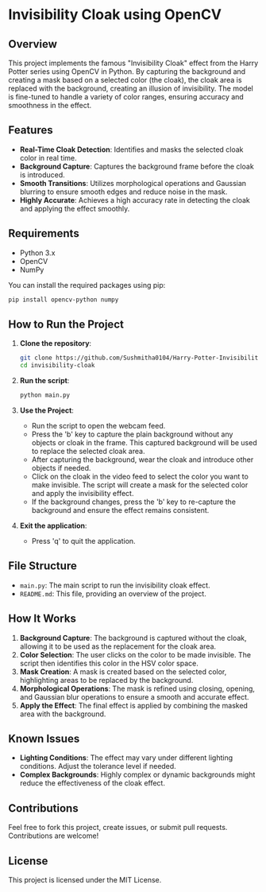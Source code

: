 # Invisibility Cloak using OpenCV

## Overview
This project implements the famous "Invisibility Cloak" effect from the Harry Potter series using OpenCV in Python. By capturing the background and creating a mask based on a selected color (the cloak), the cloak area is replaced with the background, creating an illusion of invisibility. The model is fine-tuned to handle a variety of color ranges, ensuring accuracy and smoothness in the effect.

## Features
- **Real-Time Cloak Detection**: Identifies and masks the selected cloak color in real time.
- **Background Capture**: Captures the background frame before the cloak is introduced.
- **Smooth Transitions**: Utilizes morphological operations and Gaussian blurring to ensure smooth edges and reduce noise in the mask.
- **Highly Accurate**: Achieves a high accuracy rate in detecting the cloak and applying the effect smoothly.

## Requirements
- Python 3.x
- OpenCV
- NumPy

You can install the required packages using pip:

```bash
pip install opencv-python numpy
```

## How to Run the Project
1. **Clone the repository**:
   ```bash
   git clone https://github.com/Sushmitha0104/Harry-Potter-Invisibility-Cloak.git
   cd invisibility-cloak
   ```

2. **Run the script**:
   ```bash
   python main.py
   ```

3. **Use the Project**:
    - Run the script to open the webcam feed.
    - Press the 'b' key to capture the plain background without any objects or cloak in the frame. This captured background will be used to replace the selected cloak area.
    - After capturing the background, wear the cloak and introduce other objects if needed.
    - Click on the cloak in the video feed to select the color you want to make invisible. The script will create a mask for the selected color and apply the invisibility effect.
    - If the background changes, press the 'b' key to re-capture the background and ensure the effect remains consistent.

4. **Exit the application**:
   - Press 'q' to quit the application.

## File Structure
- `main.py`: The main script to run the invisibility cloak effect.
- `README.md`: This file, providing an overview of the project.

## How It Works
1. **Background Capture**: The background is captured without the cloak, allowing it to be used as the replacement for the cloak area.
2. **Color Selection**: The user clicks on the color to be made invisible. The script then identifies this color in the HSV color space.
3. **Mask Creation**: A mask is created based on the selected color, highlighting areas to be replaced by the background.
4. **Morphological Operations**: The mask is refined using closing, opening, and Gaussian blur operations to ensure a smooth and accurate effect.
5. **Apply the Effect**: The final effect is applied by combining the masked area with the background.

## Known Issues
- **Lighting Conditions**: The effect may vary under different lighting conditions. Adjust the tolerance level if needed.
- **Complex Backgrounds**: Highly complex or dynamic backgrounds might reduce the effectiveness of the cloak effect.

## Contributions
Feel free to fork this project, create issues, or submit pull requests. Contributions are welcome!

## License
This project is licensed under the MIT License.

